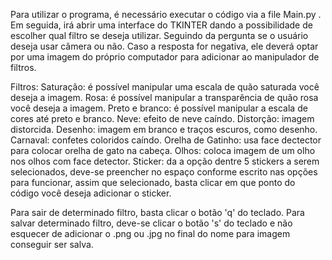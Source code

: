 Para utilizar o programa, é necessário executar o código via a file Main.py . Em seguida, irá abrir uma interface do TKINTER dando a possibilidade de escolher qual filtro se deseja utilizar. Seguindo da pergunta se o usuário deseja usar câmera ou não. Caso a resposta for negativa, ele deverá optar por uma imagem do próprio computador para adicionar ao manipulador de filtros.

Filtros:
Saturação: é possível manipular uma escala de quão saturada você deseja a imagem.
Rosa: é possível manipular a transparência de quão rosa você deseja a imagem.
Preto e branco: é possível manipular a escala de cores até preto e branco.
Neve: efeito de neve caíndo.
Distorção: imagem distorcida.
Desenho: imagem em branco e traços escuros, como desenho.
Carnaval: confetes coloridos caíndo.
Orelha de Gatinho: usa face dectector para colocar orelha de gato na cabeça.
Olhos: coloca imagem de um olho nos olhos com face detector.
Sticker: da a opção dentre 5 stickers a serem selecionados, deve-se preencher no espaço conforme escrito nas opções para funcionar, assim que selecionado, basta clicar em que ponto do código você deseja adicionar o sticker.

Para sair de determinado filtro, basta clicar o botão 'q' do teclado.
Para salvar determinado filtro, deve-se clicar o botão 's' do teclado e não esquecer de adicionar o .png ou .jpg no final do nome para imagem conseguir ser salva.